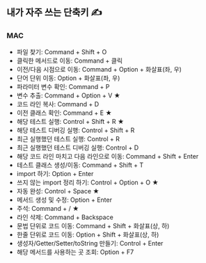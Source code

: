 ##  내가 자주 쓰는 단축키 ✍

### MAC

- 파일 찾기: Command + Shift + O
- 클릭한 메서드로 이동: Command + 클릭
- 이전/다음 시점으로 이동: Command + Option + 화살표(좌, 우)
- 단어 단위 이동: Option + 화살표(좌, 우)
- 파라미터 변수 확인: Command + P
- 변수 추출: Command + Option + V ★
- 코드 라인 복사: Command + D 
- 이전 클래스 확인: Command + E ★
- 해당 테스트 실행: Control + Shift + R ★
- 해당 테스트 디버깅 실행: Control + Shift + R
- 최근 실행했던 테스트 실행: Control + R
- 최근 실행했던 테스트 디버깅 실행: Control + D
- 해당 코드 라인 마치고 다음 라인으로 이동: Command + Shift + Enter
- 테스트 클래스 생성/이동: Command + Shift + T
- import 하기: Option + Enter
- 쓰지 않는 import 정리 하기: Control + Option + O ★
- 자동 완성: Control + Space ★
- 메서드 생성 및 수정: Option + Enter
- 주석: Command + / ★
- 라인 삭제: Command + Backspace
- 문법 단위로 코드 이동: Command + Shift + 화살표(상, 하)
- 한줄 단위로 코드 이동: Option + Shift + 화살표(상, 하)
- 생성자/Getter/Setter/toString 만들기: Control + Enter
- 해당 메서드를 사용하는 곳 조회: Option + F7